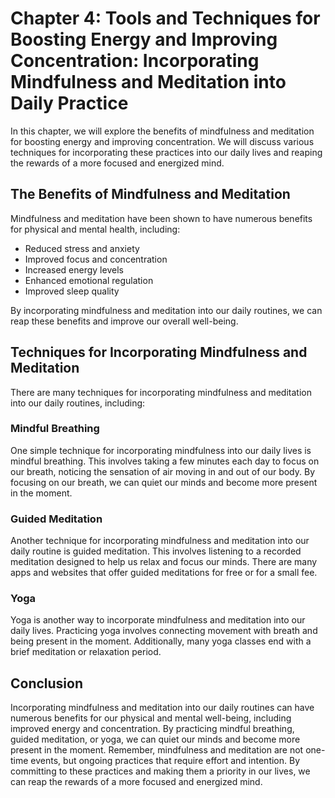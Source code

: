 Chapter 4: Tools and Techniques for Boosting Energy and Improving Concentration: Incorporating Mindfulness and Meditation into Daily Practice
=============================================================================================================================================

In this chapter, we will explore the benefits of mindfulness and meditation for boosting energy and improving concentration. We will discuss various techniques for incorporating these practices into our daily lives and reaping the rewards of a more focused and energized mind.

The Benefits of Mindfulness and Meditation
------------------------------------------

Mindfulness and meditation have been shown to have numerous benefits for physical and mental health, including:

* Reduced stress and anxiety
* Improved focus and concentration
* Increased energy levels
* Enhanced emotional regulation
* Improved sleep quality

By incorporating mindfulness and meditation into our daily routines, we can reap these benefits and improve our overall well-being.

Techniques for Incorporating Mindfulness and Meditation
-------------------------------------------------------

There are many techniques for incorporating mindfulness and meditation into our daily routines, including:

### Mindful Breathing

One simple technique for incorporating mindfulness into our daily lives is mindful breathing. This involves taking a few minutes each day to focus on our breath, noticing the sensation of air moving in and out of our body. By focusing on our breath, we can quiet our minds and become more present in the moment.

### Guided Meditation

Another technique for incorporating mindfulness and meditation into our daily routine is guided meditation. This involves listening to a recorded meditation designed to help us relax and focus our minds. There are many apps and websites that offer guided meditations for free or for a small fee.

### Yoga

Yoga is another way to incorporate mindfulness and meditation into our daily lives. Practicing yoga involves connecting movement with breath and being present in the moment. Additionally, many yoga classes end with a brief meditation or relaxation period.

Conclusion
----------

Incorporating mindfulness and meditation into our daily routines can have numerous benefits for our physical and mental well-being, including improved energy and concentration. By practicing mindful breathing, guided meditation, or yoga, we can quiet our minds and become more present in the moment. Remember, mindfulness and meditation are not one-time events, but ongoing practices that require effort and intention. By committing to these practices and making them a priority in our lives, we can reap the rewards of a more focused and energized mind.
